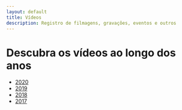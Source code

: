```yaml
---
layout: default
title: Vídeos
description: Registro de filmagens, gravações, eventos e outros
---
```


<!-- 
Em href="" colocar dentro das aspas o link 
do caminho do arquivo videos.md do respectivo ano
-->

# Descubra os vídeos ao longo dos anos
* <a href="\dados\2020\videos">2020</a>
* <a href="\dados\2019\videos">2019</a>
* <a href="\dados\2018\videos">2018</a>
* <a href="\dados\2017\videos">2017</a>